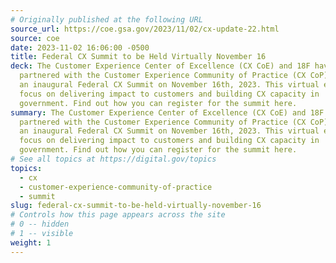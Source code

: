 ```yaml
---
# Originally published at the following URL
source_url: https://coe.gsa.gov/2023/11/02/cx-update-22.html
source: coe
date: 2023-11-02 16:06:00 -0500
title: Federal CX Summit to be Held Virtually November 16
deck: The Customer Experience Center of Excellence (CX CoE) and 18F have
  partnered with the Customer Experience Community of Practice (CX CoP) to host
  an inaugural Federal CX Summit on November 16th, 2023. This virtual event will
  focus on delivering impact to customers and building CX capacity in
  government. Find out how you can register for the summit here.
summary: The Customer Experience Center of Excellence (CX CoE) and 18F have
  partnered with the Customer Experience Community of Practice (CX CoP) to host
  an inaugural Federal CX Summit on November 16th, 2023. This virtual event will
  focus on delivering impact to customers and building CX capacity in
  government. Find out how you can register for the summit here.
# See all topics at https://digital.gov/topics
topics:
  - cx
  - customer-experience-community-of-practice
  - summit
slug: federal-cx-summit-to-be-held-virtually-november-16
# Controls how this page appears across the site
# 0 -- hidden
# 1 -- visible
weight: 1
---
```

